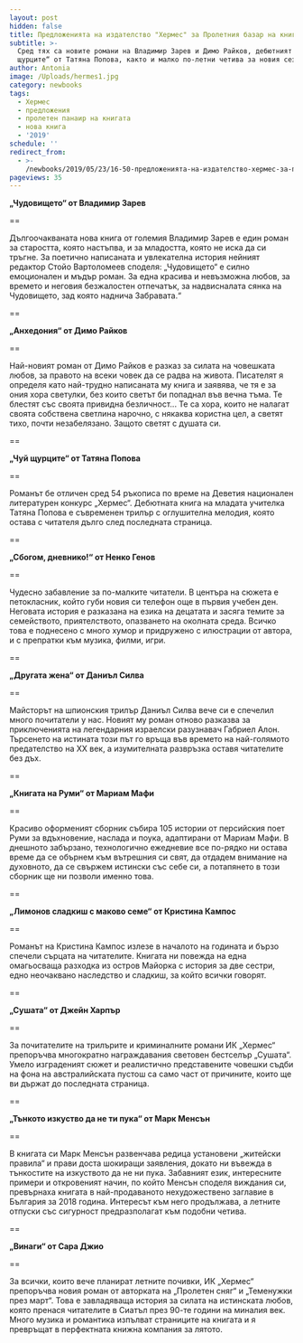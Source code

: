 ```yaml
---
layout: post
hidden: false
title: Предложенията на издателство "Хермес" за Пролетния базар на книгата 2019
subtitle: >-
  Сред тях са новите романи на Владимир Зарев и Димо Райков, дебютният „Чуй
  щурците“ от Татяна Попова, както и малко по-летни четива за новия сезон
author: Antonia
image: /Uploads/hermes1.jpg
category: newbooks
tags:
  - Хермес
  - предложения
  - пролетен панаир на книгата
  - нова книга
  - '2019'
schedule: ''
redirect_from:
  - >-
    /newbooks/2019/05/23/16-50-предложенията-на-издателство-хермес-за-пролетния-базар-на-книгата-2019
pageviews: 35
---
```

**„Чудовището“ от Владимир Зарев**

\==

Дългоочакваната нова книга от големия Владимир Зарев е един роман за старостта, която настъпва, и за младостта, която не иска да си тръгне. За поетично написаната и увлекателна история нейният редактор Стойо Вартоломеев споделя: „Чудовището“ е силно емоционален и мъдър роман. За една красива и невъзможна любов, за времето и неговия безжалостен отпечатък, за надвисналата сянка на Чудовището, зад която наднича Забравата.“

\==

**„Анхедония“ от Димо Райков**

\==

Най-новият роман от Димо Райков е разказ за силата на човешката любов, за правото на всеки човек да се радва на живота. Писателят я определя като най-трудно написаната му книга и заявява, че тя е за ония хора светулки, без които светът би попаднал във вечна тъма. Те блестят със своята привидна безличност... Те са хора, които не налагат своята собствена светлина нарочно, с някаква користна цел, а светят тихо, почти незабелязано. Защото светят с душата си.

\==

**„Чуй щурците“ от Татяна Попова**

\==

Романът бе отличен сред 54 ръкописа по време на Деветия национален литературен конкурс „Хермес“. Дебютната книга на младата учителка Татяна Попова е съвременен трилър с оглушителна мелодия, която остава с читателя дълго след последната страница.

\==

**„Сбогом, дневнико!“ от Ненко Генов**

\==

Чудесно забавление за по-малките читатели. В центъра на сюжета е петокласник, който губи новия си телефон още в първия учебен ден.  Неговата история е разказана на езика на децатата и засяга темите за семейството, приятелството, опазването на околната среда. Всичко това е поднесено с много хумор и придружено с илюстрации от автора, и с препратки към музика, филми, игри.

\==

**„Другата жена“ от Даниъл Силва**

\==

Майсторът на шпионския трилър Даниъл Силва вече си е спечелил много почитатели у нас. Новият му роман отново разказва за приключенията на легендарния израелски разузнавач Габриел Алон. Търсенето на истината този път го връща във времето на най-голямото предателство на XX век, а изумителната развръзка оставя читателите без дъх.

\==

**„Книгата на Руми“ от Мариам Мафи**

\==

Красиво оформеният сборник събира 105 истории от персийския поет Руми за вдъхновение, наслада и поука, адаптирани от Мариам Мафи. В днешното забързано, технологично ежедневие все по-рядко ни остава време да се обърнем към вътрешния си свят, да отдадем внимание на духовното, да се свържем истински със себе си, а потапянето в този сборник ще ни позволи именно това.

\==

**„Лимонов сладкиш с маково семе“ от Кристина Кампос**

\==

Романът на Кристина Кампос излезе в началото на годината и бързо спечели сърцата на читателите. Книгата ни повежда на една омагьосваща разходка из остров Майорка с история за две сестри, едно неочаквано наследство и сладкиш, за който всички говорят.

\==

**„Сушата“ от Джейн Харпър**

\==

За почитателите на трилърите и криминалните романи ИК „Хермес“ препоръчва  многократно награждавания световен бестселър „Сушата“. Умело изграденият сюжет и реалистично представените човешки съдби на фона на австралийската пустош са само част от причините, които ще ви държат до последната страница.

\==

**„Тънкото изкуство да не ти пука“ от Марк Менсън**

\==

В книгата си Марк Менсън развенчава редица установени „житейски правила“ и прави доста шокиращи заявления, докато ни въвежда в тънкостите на изкуството да не ни пука. Забавният език, интересните примери и откровеният начин, по който Менсън споделя виждания си, превърнаха книгата в най-продаваното нехудожествено заглавие в България за 2018 година. Интересът към него продължава, а летните отпуски със сигурност предразполагат към подобни четива.

\==

**„Винаги“ от Сара Джио**

\==

За всички, които вече планират летните почивки, ИК „Хермес“ препоръчва новия роман от авторката на „Пролетен сняг“ и „Теменужки през март“. Това е завладяваща история за силата на истинската любов, която пренася читателите в Сиатъл през 90-те години на миналия век. Много музика и романтика изпълват страниците на книгата и я превръщат в перфектната книжна компания за лятото.
